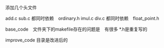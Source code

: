 添加几个头文件　

add.c sub.c 都同时依赖　ordinary.h
imul.c div.c 都同时依赖　float_point.h

base_code　文件夹下的makefile存在的问题是　有很多 *.h是重复写的

improve_code 目录是改进后的